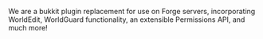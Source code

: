 We are a bukkit plugin replacement for use on Forge servers, incorporating WorldEdit, WorldGuard functionality, an extensible Permissions API, and much more!